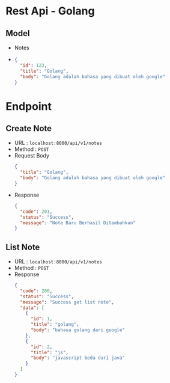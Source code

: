 # Rest Api - Golang

## Model

- Notes
- ```json
  {
    "id": 123,
    "title": "Golang",
    "body": "Golang adalah bahasa yang dibuat oleh google"
  }
  ```

# Endpoint

## Create Note

- URL : `localhost:8000/api/v1/notes`
- Method : `POST`
- Request Body
  ```json
  {
    "title": "Golang",
    "body": "Golang adalah bahasa yang dibuat oleh google"
  }
  ```
- Response
  ```json
  {
    "code": 201,
    "status": "Success",
    "message": "Note Baru Berhasil Ditambahkan"
  }
  ```

## List Note

- URL : `localhost:8000/api/v1/notes`
- Method : `POST`
- Response
  ```json
  {
    "code": 200,
    "status": "Success",
    "message": "Success get list note",
    "data": [
      {
        "id": 1,
        "title": "golang",
        "body": "bahasa golang dari google"
      },
      {
        "id": 2,
        "title": "js",
        "body": "javascript beda dari java"
      }
    ]
  }
  ```
